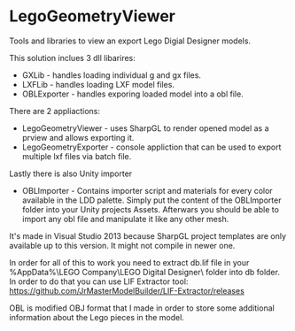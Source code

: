 # LegoGeometryViewer
Tools and libraries to view an export Lego Digial Designer models.

This solution inclues 3 dll libarires:

* GXLib - handles loading individual g and gx files.
* LXFLib - handles loading LXF model files.
* OBLExporter - handles exporing loaded model into a obl file.

There are 2 appliactions:

* LegoGeometryViewer - uses SharpGL to render opened model as a prview and allows exporting it.
* LegoGeometryExporter - console appliction that can be used to export multiple lxf files via batch file.

Lastly there is also Unity importer

* OBLImporter - Contains importer script and materials for every color available in the LDD palette. Simply put the content of the OBLImporter folder into your Unity projects Assets. Afterwars you should be able to import any obl file and manipulate it like any other mesh.

It's made in Visual Studio 2013 because SharpGL project templates are only available up to this version. It might not compile in newer one.

In order for all of this to work you need to extract db.lif file in your %AppData%\LEGO Company\LEGO Digital Designer\ folder into db folder. In order to do that you can use LIF Extractor tool: https://github.com/JrMasterModelBuilder/LIF-Extractor/releases

OBL is modified OBJ format that I made in order to store some additional information about the Lego pieces in the model.
